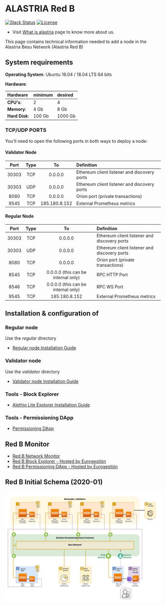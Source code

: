 # ALASTRIA Red B

[![Slack Status](https://img.shields.io/badge/slack-join_chat-white.svg?logo=slack&style=social)](https://alastria.slack.com/)
[![License](https://img.shields.io/badge/License-Apache%202.0-blue.svg)](https://github.com/alastria/alastria-node/blob/testnet2/LICENSE)

- Visit [What is alastria](https://alastria.io/en/) page to know more about us.

This page contains technical information needed to add a node in the Alastria Besu Network (Alastria Red B)

## System requirements

**Operating System**: Ubuntu 16.04 / 18.04 LTS 64 bits

**Hardware**:

| Hardware       | minimum | desired |
| :------------- | :------ | :------ |
| **CPU's**:     | 2       | 4       |
| **Memory**:    | 4 Gb    | 8 Gb    |
| **Hard Disk**: | 100 Gb  | 1000 Gb |

### TCP/UDP PORTS

You'll need to open the following ports in both ways to deploy a node:

#### Validator Node

| Port  | Type |      To       | Definition                                   |
| :---: | :--: | :-----------: | :------------------------------------------- |
| 30303 | TCP  |    0.0.0.0    | Ethereum client listener and discovery ports |
| 30303 | UDP  |    0.0.0.0    | Ethereum client listener and discovery ports |
| 8080  | TCP  |    0.0.0.0    | Orion port (private transactions)            |
| 9545  | TCP  | 185.180.8.152 | External Prometheus metrics                  |

#### Regular Node

| Port  | Type |                 To                  | Definition                                   |
| :---: | :--: | :---------------------------------: | :------------------------------------------- |
| 30303 | TCP  |               0.0.0.0               | Ethereum client listener and discovery ports |
| 30303 | UDP  |               0.0.0.0               | Ethereum client listener and discovery ports |
| 8080  | TCP  |               0.0.0.0               | Orion port (private transactions)            |
| 8545  | TCP  | 0.0.0.0 (this can be internal only) | RPC HTTP Port                                |
| 8546  | TCP  | 0.0.0.0 (this can be internal only) | RPC WS Port                                  |
| 9545  | TCP  |            185.180.8.152            | External Prometheus metrics                  |

## Installation & configuration of

### Regular node

Use the *regular* directory

- [Regular node Installation Guide](regular/Configuration&Installation.md)

### Validator node

Use the *validator* directory

- [Validator node Installation Guide](validator/Configuration&Installation.md)

### Tools - Block Explorer

- [Alethio Lite Explorer Installation Guide](docs/blockexplorer-installation.md)

### Tools - Permissioning DApp

- [Permissioning DApp](docs/permissioning-dapp.md)

## Red B Monitor

- [Red B Network Monitor](https://alastria-netstats2.planisys.net:8443/?orgId=1)
- [Red B Block Explorer - Hosted by Eurogestión](http://5.153.57.78)
- [Red B Permissioning DApp - Hosted by Eurogestión](http://5.153.57.78:3000/)

## Red B Initial Schema (2020-01)

![Red B Initial Schema](./docs/AlastriaRedB.png)
